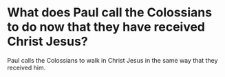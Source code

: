 # What does Paul call the Colossians to do now that they have received Christ Jesus?

Paul calls the Colossians to walk in Christ Jesus in the same way that they received him.
